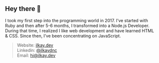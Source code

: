 ## Hey there 👋
I took my first step into the programming world in 2017. I’ve started with Ruby and then after 5-6 months, I transformed into a Node.js Developer. During that time, I realized I like web development and have learned HTML & CSS. Since then, I’ve been concentrating on JavaScript.
 
> Website: [ilkay.dev](https://ilkay.dev)
> <br />
> Linkedin: [@ilkaydnc](https://www.linkedin.com/in/ilkaydnc/)
> <br />
> Email: [hi@ilkay.dev](mailto:hi@ilkay.dev)
